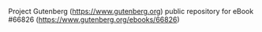 Project Gutenberg (https://www.gutenberg.org) public repository for
eBook #66826 (https://www.gutenberg.org/ebooks/66826)
